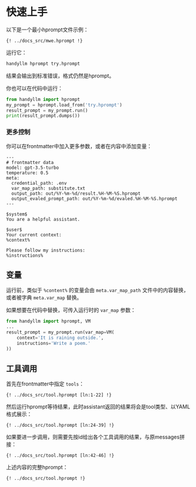 # 快速上手

以下是一个最小hprompt文件示例：

````hprompt
{! ../docs_src/mwe.hprompt !}
````

运行它：

```sh
handyllm hprompt try.hprompt
```

结果会输出到标准错误，格式仍然是hprompt。

你也可以在代码中运行：

```python
from handyllm import hprompt
my_prompt = hprompt.load_from('try.hprompt')
result_prompt = my_prompt.run()
print(result_prompt.dumps())
```

### 更多控制

你可以在frontmatter中加入更多参数，或者在内容中添加变量：

```hprompt
---
# frontmatter data
model: gpt-3.5-turbo
temperature: 0.5
meta:
  credential_path: .env
  var_map_path: substitute.txt
  output_path: out/%Y-%m-%d/result.%H-%M-%S.hprompt
  output_evaled_prompt_path: out/%Y-%m-%d/evaled.%H-%M-%S.hprompt
---

$system$
You are a helpful assistant.

$user$
Your current context: 
%context%

Please follow my instructions:
%instructions%
```

## 变量

运行前，类似于 `%content%` 的变量会由 `meta.var_map_path` 文件中的内容替换，或者被字典 `meta.var_map` 替换。

如果想要在代码中替换，可传入运行时的 `var_map` 参数：

```python
from handyllm import hprompt, VM
...
result_prompt = my_prompt.run(var_map=VM(
    context='It is raining outside.',
    instructions='Write a poem.'
))
```

## 工具调用

首先在frontmatter中指定 `tools`：

````hprompt
{! ../docs_src/tool.hprompt [ln:1-22] !}
````

然后运行hprompt等待结果，此时assistant返回的结果将会是tool类型、以YAML格式展示：

````hprompt
{! ../docs_src/tool.hprompt [ln:24-39] !}
````

如果要进一步调用，则需要先按id给出各个工具调用的结果，与原messages拼接：

````hprompt
{! ../docs_src/tool.hprompt [ln:42-46] !}
````

上述内容的完整hprompt：

````hprompt
{! ../docs_src/tool.hprompt !}
````
